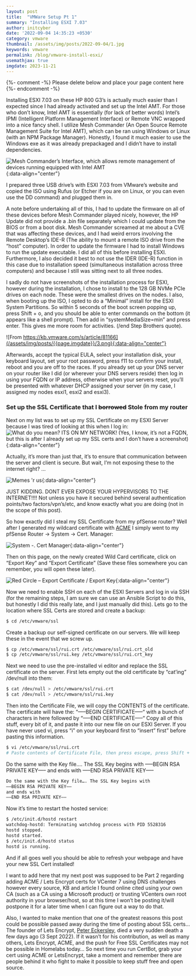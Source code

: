 ```yaml
---
layout: post
title:  "VMWare Setup Pt 1"
summary: "Installing ESXI 7.03"
author: initcyber
date: '2022-09-04 14:35:23 +0530'
category: vmware
thumbnail: /assets/img/posts/2022-09-04/1.jpg
keywords: vmware
permalink: /blog/vmware-install-esxi/
usemathjax: true
imgdate: 2023-11-21
---
```


{%- comment -%} Please delete below and place your page content here {%- endcomment -%}

Installing ESXI 7.03 on these HP 800 G3’s is actually much easier than I expected since I had already activated and set up the Intel AMT. For those who don’t know, Intel AMT is essentially (for lack of better words) Intel’s IPMI (Intelligent Platform Management Interface) or Remote VNC wrapped into a nice fancy shell. I utilize Mesh Commander (An Open Source Remote Management Suite for Intel AMT), which can be ran using Windows or Linux (with an NPM Package Manager). Honestly, I found it much easier to use the Windows exe as it was already prepackaged and I didn’t have to install dependencies.

![Mesh Commander’s Interface, which allows remote management of devices running equipped with Intel AMT](/assets/img/posts/{{page.imgdate}}/2.png){:data-align="center"}

I prepared three USB drive’s with ESXI 7.03 from VMware’s website and copied the ISO using Rufus (or Etcher if you are on Linux, or you can even use the DD command) and plugged them in.

A note before undertaking all of this, I had to update the firmware on all of these devices before Mesh Commander played nicely, however, the HP Update did not provide a .bin file separately which I could update from the BIOS or from a boot disk. Mesh Commander screamed at me about a CVE that was affecting these devices, and I had weird errors involving the Remote Desktop’s IDE-R (The ability to mount a remote ISO drive from the “host” computer). In order to update the firmware I had to install Windows to run the update executable. I did all of this before installing ESXI. Furthermore, I also decided it best to not use the IDER (IDE-R) function in this case due to installation speed (simultaneous installation across three computers) and because I still was sitting next to all three nodes.

I sadly do not have screenshots of the installation process for ESXI, however during the installation, I chose to install to the 128 GB NVMe PCIe drives on each node. These were the smallest drives on the nodes. I also, when booting up the ISO, I opted to do a “Minimal” install for the ESXI System Partitions. So within 5 seconds of the boot screen popping up, press Shift + o, and you should be able to enter commands on the bottom (it appears like a shell prompt). Then add in “systemMediaSize=min” and press enter. This gives me more room for activities. (/end Step Brothers quote).

![From https://kb.vmware.com/s/article/81166](/assets/img/posts/{{page.imgdate}}/3.png){:data-align="center"}

Afterwards, accept the typical EULA, select your installation disk, your keyboard layout, set your root password, press f11 to confirm your install, reboot and you are off to the races. If you already set up your DNS server on your router like I did (or wherever your DNS servers reside) then log in using your FQDN or IP address, otherwise when your servers reset, you’ll be presented with whatever DHCP assigned your server (in my case, I assigned my nodes esxi1, esxi2 and esxi3).

### Set up the SSL Certificate that I <s>borrowed</s> Stole from my router

Next on my list was to set up my SSL Certificate on my ESXI Server because I was tired of looking at this when I log in:
![What do you mean? ITS ON MY NETWORK! (Yes, I know, it’s not a FQDN, but this is after I already set up my SSL certs and I don’t have a screenshot)](/assets/img/posts/{{page.imgdate}}/4.png){:data-align="center"}

Actually, it’s more than just that, it’s to ensure that communication between the server and client is secure. But wait, I’m not exposing these to the internet right? …

![Memes 'r us](/assets/img/posts/{{page.imgdate}}/5.png){:data-align="center"}

JUST KIDDING. DONT EVER EXPOSE YOUR HYPERVISORS TO THE INTERNET!!!! Not unless you have it secured behind several authentication points/two factors/vpn’s/etc, and know exactly what you are doing (not in the scope of this post).

So how exactly did I steal my SSL Certificate from my pfSense router? Well after I generated my wildcard certificate with [ACME](https://docs.netgate.com/pfsense/en/latest/packages/acme/index.html) I simply went to my pfSense Router -> System -> Cert. Manager:

![System -. Cert Manager](/assets/img/posts/{{page.imgdate}}/6.png){:data-align="center"}

Then on this page, on the newly created Wild Card certificate, click on “Export Key” and “Export Certificate” (Save these files somewhere you can remember, you will open these later).

![Red Circle – Export Certificate / Export Key](/assets/img/posts/{{page.imgdate}}/7.png){:data-align="center"}

Now we need to enable SSH on each of the ESXI Servers and log in via SSH (for the remaining steps, I am sure we can use an Ansible Script to do this, but honestly I did this really late, and I just manually did this). Lets go to the location where SSL Certs are stored and create a backup:

```bash
$ cd /etc/vmware/ssl
```
Create a backup our self-signed certificate on our servers. We will keep these in the event that we screw up.

```bash
$ cp /etc/vmware/ssl/rui.crt /etc/vmware/ssl/rui.crt_old
$ cp /etc/vmware/ssl/rui.key /etc/vmware/ssl/rui.crt_key
```
Next we need to use the pre-installed vi editor and replace the SSL certificate on the server. First lets empty out the old certificate by “cat’ing” /dev/null into them:
```bash
$ cat /dev/null > /etc/vmware/ssl/rui.crt
$ cat /dev/null > /etc/vmware/ssl/rui.key
```
Then into the Certificate File, we will copy the CONTENTS of the certificate. The certificate will have the:
“—–BEGIN CERTIFICATE—–“
with a bunch of characters in here followed by
“—–END CERTIFICATE—–“
Copy all of this stuff, every bit of it, and paste it into our new file on our ESXI Server. If you have never used vi, press “i” on your keyboard first to “insert” first” before pasting this information.

```bash
$ vi /etc/vmware/ssl/rui.crt
# Paste contents of Certificate File, then press escape, press Shift + ":" and type wq! to Write and Quit and confirm to exit VI.
```
Do the same with the Key file…. The SSL Key begins with
—–BEGIN RSA PRIVATE KEY—–
and ends with
—–END RSA PRIVATE KEY—–
```bash
Do the same with the Key file…. The SSL Key begins with
—–BEGIN RSA PRIVATE KEY—–
and ends with
—–END RSA PRIVATE KEY—–
```
Now it’s time to restart the hosted service:
```bash
$ /etc/init.d/hostd restart
watchdog-hostd: Terminating watchdog process with PID 5528316
hostd stopped.
hostd started.
$ /etc/init.d/hostd status
hostd is running.
```

And if all goes well you should be able to refresh your webpage and have your new SSL Cert installed!

I want to add here that my next post was supposed to be Part 2 regarding adding ACME / Lets Encrypt certs for VCenter 7 using DNS challenges however every source, KB and article I found online cited using your own CA (such as a CA using a Microsoft product) or trusting VCenters own root authority in your browser/host, so at this time I won’t be posting it/will postpone it for a later time when I can figure out a way to do that.

Also, I wanted to make mention that one of the greatest reasons this post could be possible passed away during the time of posting about SSL certs… The founder of Lets Encrypt, [Peter Eckersley](https://www.thetechoutlook.com/news/current-affairs/peter-eckersley-the-founder-of-lets-encrypt-has-left-the-tech-industry-in-tears/), died a very sudden death a few days ago (3 Sept 2022). If it wasn’t for his contribution, as well as many others, Lets Encrypt, ACME, and the push for Free SSL Certificates may not be possible in Homelabs today… So next time you run CertBot, grab your cert using ACME or LetsEncrypt, take a moment and remember there are people behind it who fight to make it possible to keep stuff free and open source.


